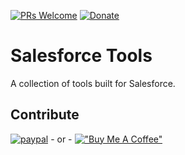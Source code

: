 [![PRs Welcome](https://img.shields.io/badge/PRs-welcome-brightgreen.svg?style=flat-square)](http://makeapullrequest.com)
[![Donate](https://img.shields.io/badge/Donate-PayPal-green.svg)](https://www.paypal.com/donate/?hosted_button_id=4SUBTZ2KBZKML)

# Salesforce Tools
A collection of tools built for Salesforce.



## Contribute 

[![paypal](https://www.paypalobjects.com/en_US/i/btn/btn_donateCC_LG.gif)](https://www.paypal.com/donate/?hosted_button_id=4SUBTZ2KBZKML) - or - [!["Buy Me A Coffee"](https://www.buymeacoffee.com/assets/img/custom_images/orange_img.png)](https://www.buymeacoffee.com/rebbepod)
